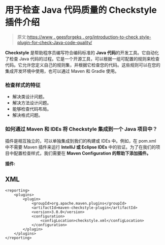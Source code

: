 # 用于检查 Java 代码质量的 Checkstyle 插件介绍

> 原文:[https://www . geesforgeks . org/introduction-to-check style-plugin-for-check-Java-code-quality/](https://www.geeksforgeeks.org/introduction-to-checkstyle-plugin-for-checking-java-code-quality/)

**Checkstyle** 是帮助程序员编写符合编码标准的 **Java 代码**的开发工具。它自动化了检查 Java 代码的过程。它是一个开源工具，可以根据一组可配置的规则来检查代码。它允许您定义自己的规则集，并根据它检查您的代码。这些规则可以在您的集成开发环境中使用，也可以通过 Maven 和 Gradle 使用。

### 检查样式的特征

*   解决类设计问题。
*   解决方法设计问题。
*   能够检查代码布局。
*   解决格式问题。

### 如何通过 Maven 和 IDEs 将 Checkstyle 集成到一个 Java 项目中？

插件是相互独立的，可以单独集成到我们的构建或 IDEs 中。例如，在 pom.xml 中不需要 Maven 插件来运行 **IntelliJ 或 Eclipse IDEs** 中的验证。为了在我们的项目中配置检查样式，我们需要在 **Maven Configuration 的帮助下添加插件。**

**插件:**

## XML

```
<reporting>
    <plugins>
        <plugin>
            <groupId>org.apache.maven.plugins</groupId>
            <artifactId>maven-checkstyle-plugin</artifactId>
            <version>3.0.0</version>
            <configuration>
                <configLocation>checkstyle.xml</configLocation>
            </configuration>
        </plugin>
    </plugins>
</reporting>
```